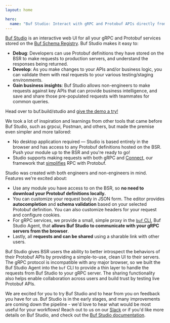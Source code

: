 ```yaml
---
layout: home

hero:
  name: "Buf Studio: Interact with gRPC and Protobuf APIs directly from your browser"
---
```


[Buf Studio](https://buf.build/studio) is an interactive web UI for all your gRPC and Protobuf services stored on the [Buf Schema Registry](https://buf.build/product/bsr). Buf Studio makes it easy to:

- **Debug**: Developers can use Protobuf definitions they have stored on the BSR to make requests to production servers, and understand the responses being returned.
- **Develop**: As you make changes to your APIs and/or business logic, you can validate them with real requests to your various testing/staging environments.
- **Gain business insights**: Buf Studio allows non-engineers to make requests against key APIs that can provide business intelligence, and save and share those pre-populated requests with teammates for common queries.

Head over to buf.build/studio and [give the demo a try!](https://buf.build/studio/connectrpc/eliza/connectrpc.eliza.v1.ElizaService/Say?target=https%3A%2F%2Fdemo.connectrpc.com&demo=true)

We took a lot of inspiration and learnings from other tools that came before Buf Studio, such as grpcui, Postman, and others, but made the premise even simpler and more tailored:

- No desktop application required — Studio is based entirely in the browser and has access to any Protobuf definitions hosted on the BSR. Push your module up to the BSR and you're ready to go!
- Studio supports making requests with both gRPC and [Connect](https://connectrpc.com/), our framework that [simplifies](/blog/connect-a-better-grpc/index.md) RPC with Protobuf.

Studio was created with both engineers and non-engineers in mind. Features we're excited about:

- Use any module you have access to on the BSR, so **no need to download your Protobuf definitions locally.**
- You can customize your request body in JSON form. The editor provides **autocompletion** and **schema validation** based on your selected Protobuf definition. You can also customize headers for your request and configure cookies.
- For gRPC services, we provide a small, simple proxy in the [`buf` CLI](https://github.com/bufbuild/buf), Buf Studio Agent, that **allows Buf Studio to communicate with your gRPC servers from the browser**.
- Lastly, all **requests and can be shared** using a sharable link with other users.

Buf Studio gives BSR users the ability to better introspect the behaviors of their Protobuf APIs by providing a simple-to-use, clean UI to their servers. The gRPC protocol is incompatible with any major browser, so we built the Buf Studio Agent into the `buf` CLI to provide a thin layer to handle the requests from Buf Studio to your gRPC server. The sharing functionality also helps enable collaboration across users and build trust by testing live Protobuf APIs.

We are excited for you to try Buf Studio and to hear from you on feedback you have for us. Buf Studio is in the early stages, and many improvements are coming down the pipeline - we'd love to hear what would be most useful for your workflows! Reach out to us on our [Slack](https://buf.build/b/slack) or if you'd like more details on Buf Studio, and check out the [Buf Studio documentation](/docs/bsr/studio/index.md).
